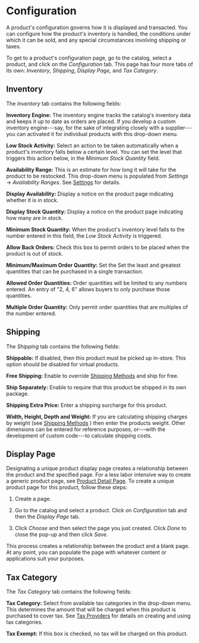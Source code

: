 # Configuration [](id=configuration)

A product's configuration governs how it is displayed and transacted. You can
configure how the product's inventory is handled, the conditions under which it
can be sold, and any special circumstances involving shipping or taxes.

To get to a product's configuration page, go to the catalog, select a product,
and click on the *Configuration* tab. This page has four more tabs of its own:
*Inventory*, *Shipping*, *Display Page,* and *Tax Category*.

## Inventory [](id=inventory)

The *Inventory* tab contains the following fields:

**Inventory Engine:** The inventory engine tracks the catalog's inventory data
and keeps it up to date as orders are placed. If you develop a custom inventory
engine---say, for the sake of integrating closely with a supplier---you can
activated it for individual products with this drop-down menu.

**Low Stock Activity:** Select an action to be taken automatically when
a product's inventory falls below a certain level. You can set the level that
triggers this action below, in the *Minimum Stock Quantity* field.

**Availability Range:** This is an estimate for how long it will take for the
product to be restocked. This drop-down menu is populated from *Settings* &rarr;
*Availability Ranges*. See
[Settings](/web/liferay-emporio/documentation/-/knowledge_base/7-1/settings)
for details.

**Display Availability:** Display a notice on the product page indicating
whether it is in stock.

**Display Stock Quantity:** Display a notice on the product page indicating how
many are in stock.

**Minimum Stock Quantity:** When the product's inventory level falls to the
number entered in this field, the *Low Stock Activity* is triggered.

**Allow Back Orders:** Check this box to permit orders to be placed when the
product is out of stock.

**Minimum/Maximum Order Quantity:** Set the Set the least and greatest
quantities that can be purchased in a single transaction.

**Allowed Order Quantities:** Order quantities will be limited to any numbers
entered. An entry of "2, 4, 6" allows buyers to only purchase those quantities.

**Multiple Order Quantity:** Only permit order quantities that are multiples of
the number entered.

## Shipping [](id=shipping)

The *Shipping* tab contains the following fields:

**Shippable:** If disabled, then this product must be picked up in-store. This
option should be disabled for virtual products.

**Free Shipping:** Enable to override 
[Shipping Methods](/web/liferay-emporio/documentation/-/knowledge_base/7-1/shipping-methods-intro)
and ship for free.

**Ship Separately:** Enable to require that this product be shipped in its own
package.

**Shipping Extra Price:** Enter a shipping surcharge for this product.

**Width, Height, Depth and Weight:** If you are calculating shipping charges by
weight (see 
[Shipping Methods](/web/liferay-emporio/documentation/-/knowledge_base/7-1/)
) then enter the products weight. Other dimensions can be entered for reference
purposes, or---with the development of custom code---to calculate shipping
costs.

## Display Page [](id=display-page)

Designating a unique product display page creates a relationship between the
product and the specified page. For a less labor intensive way to create
a generic product page, see 
[Product Detail Page](/web/liferay-emporio/documentation/-/knowledge_base/7-1/product-detail-page).
To create a unique product page for this product, follow these steps:

1.  Create a page.

2.  Go to the catalog and select a product. Click on *Configuration* tab and
    then the *Display Page* tab.

3.  Click *Choose* and then select the page you just created. Click *Done* to
    close the pop-up and then click *Save*.

This process creates a relationship between the product and a blank page. At any
point, you can populate the page with whatever content or applications suit your
purposes.

## Tax Category [](id=tax-category)

The *Tax Category* tab contains the following fields:

**Tax Category:** Select from available tax categories in the drop-down menu.
This determines the amount that will be charged when this product is purchased
to cover tax. See 
[Tax Providers](/web/liferay-emporio/documentation/-/knowledge_base/7-1/tax-providers)
for details on creating and using tax categories.

**Tax Exempt:** If this box is checked, no tax will be charged on this product.
